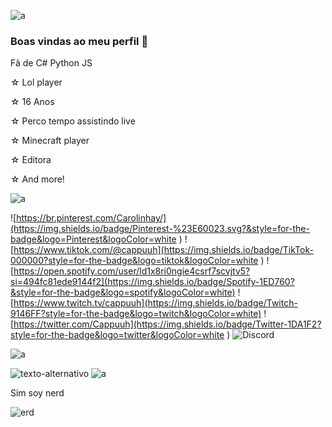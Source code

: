 ![a](https://media.discordapp.net/attachments/734728994842345545/1104570435422666842/314_sin_titulo_20230402031225.png?width=960&height=87)


### Boas vindas ao meu perfil 🌺


Fã de C#
Python
JS 

☆ Lol player

☆ 16 Anos

☆ Perco tempo assistindo live

☆ Minecraft player

☆ Editora 

☆  And more!

![a](https://media.discordapp.net/attachments/734728994842345545/1103746874793529424/37_Sem_Titulo_20230221174551.png)

![https://br.pinterest.com/Carolinhay/](https://img.shields.io/badge/Pinterest-%23E60023.svg?&style=for-the-badge&logo=Pinterest&logoColor=white
) 
![https://www.tiktok.com/@cappuuh](https://img.shields.io/badge/TikTok-000000?style=for-the-badge&logo=tiktok&logoColor=white
) 
![https://open.spotify.com/user/ld1x8ri0ngie4csrf7scvjtv5?si=494fc81ede9144f2](https://img.shields.io/badge/Spotify-1ED760?&style=for-the-badge&logo=spotify&logoColor=white)
![https://www.twitch.tv/cappuuh](https://img.shields.io/badge/Twitch-9146FF?style=for-the-badge&logo=twitch&logoColor=white) 
![https://twitter.com/Cappuuh](https://img.shields.io/badge/Twitter-1DA1F2?style=for-the-badge&logo=twitter&logoColor=white
)
![Discord](https://img.shields.io/badge/Discord-5865F2?style=for-the-badge&logo=discord&logoColor=white
)  

![a](https://media.discordapp.net/attachments/734728994842345545/1104570435422666842/314_sin_titulo_20230402031225.png?width=960&height=87)



![texto-alternativo](https://a-static.besthdwallpaper.com/league-of-legends-beautiful-anime-girl-with-red-hair-wallpaper-3840x1024-110592_152.jpg)
![a](https://media.discordapp.net/attachments/734728994842345545/1104570435422666842/314_sin_titulo_20230402031225.png?width=960&height=87)


Sim soy nerd

![erd](https://i.pinimg.com/236x/97/14/65/971465a344aba1ea8e5aff213102cb5b.jpg)




